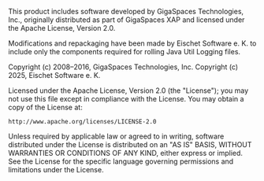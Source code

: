 This product includes software developed by GigaSpaces Technologies, Inc.,
originally distributed as part of GigaSpaces XAP and licensed under the
Apache License, Version 2.0.

Modifications and repackaging have been made by Eischet Software e. K.
to include only the components required for rolling Java Util Logging files.

Copyright (c) 2008–2016, GigaSpaces Technologies, Inc.
Copyright (c) 2025, Eischet Software e. K.

Licensed under the Apache License, Version 2.0 (the "License");
you may not use this file except in compliance with the License.
You may obtain a copy of the License at:

    http://www.apache.org/licenses/LICENSE-2.0

Unless required by applicable law or agreed to in writing, software
distributed under the License is distributed on an "AS IS" BASIS,
WITHOUT WARRANTIES OR CONDITIONS OF ANY KIND, either express or implied.
See the License for the specific language governing permissions and
limitations under the License.
